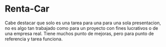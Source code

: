 # Renta-Car


Cabe destacar que solo es una tarea para una para una sola presentacion, no es algo tan trabajado como para un proyecto con fines lucrativos o de una empresa real. Tiene muchos punto de mejoras, pero para punto de referencia y tarea funciona.
